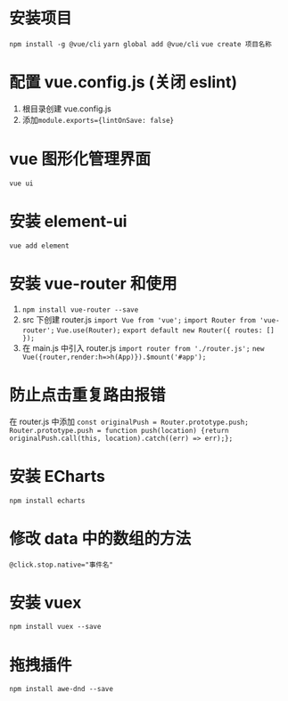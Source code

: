 # 安装项目

`npm install -g @vue/cli`
`yarn global add @vue/cli`
`vue create 项目名称`

# 配置 vue.config.js (关闭 eslint)

1. 根目录创建 vue.config.js
2. 添加`module.exports={lintOnSave: false}`

# vue 图形化管理界面

`vue ui`

# 安装 element-ui

`vue add element`

# 安装 vue-router 和使用

1. `npm install vue-router --save`
2. src 下创建 router.js
   `import Vue from 'vue';`
   `import Router from 'vue-router';`
   `Vue.use(Router);`
   `export default new Router({ routes: [] });`
3. 在 main.js 中引入 router.js
   `import router from './router.js';`
   `new Vue({router,render:h=>h(App)}).$mount('#app');`

# 防止点击重复路由报错

在 router.js 中添加
`const originalPush = Router.prototype.push;`
`Router.prototype.push = function push(location) {return originalPush.call(this, location).catch((err) => err);};`

# 安装 ECharts

`npm install echarts`

# 修改 data 中的数组的方法

`@click.stop.native="事件名"`

# 安装 vuex

`npm install vuex --save`

# 拖拽插件

`npm install awe-dnd --save`
